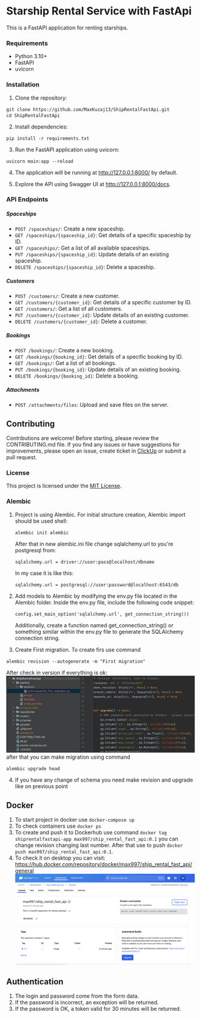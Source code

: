 # Starship Rental Service with FastApi

This is a FastAPI application for renting starships.

### Requirements

- Python 3.10+
- FastAPI
- uvicorn

### Installation

1. Clone the repository:
```shell
git clone https://github.com/MaxKuzaj13/ShipRentalFastApi.git
cd ShipRentalFastApi
```

2. Install dependencies:
```shell
pip install -r requirements.txt
```
3. Run the FastAPI application using uvicorn:
```shell
uvicorn main:app --reload
```
4. The application will be running at http://127.0.0.1:8000/ by default.

5. Explore the API using Swagger UI at http://127.0.0.1:8000/docs.

### API Endpoints

##### Spaceships
- `POST /spaceships/`: Create a new spaceship.
- `GET /spaceships/{spaceship_id}`: Get details of a specific spaceship by ID.
- `GET /spaceships/`: Get a list of all available spaceships.
- `PUT /spaceships/{spaceship_id}`: Update details of an existing spaceship.
- `DELETE /spaceships/{spaceship_id}`: Delete a spaceship.

##### Customers
- `POST /customers/`: Create a new customer.
- `GET /customers/{customer_id}`: Get details of a specific customer by ID.
- `GET /customers/`: Get a list of all customers.
- `PUT /customers/{customer_id}`: Update details of an existing customer.
- `DELETE /customers/{customer_id}`: Delete a customer.

##### Bookings
- `POST /bookings/`: Create a new booking.
- `GET /bookings/{booking_id}`: Get details of a specific booking by ID.
- `GET /bookings/`: Get a list of all bookings.
- `PUT /bookings/{booking_id}`: Update details of an existing booking.
- `DELETE /bookings/{booking_id}`: Delete a booking.

##### Attachments
- `POST /attachments/files`: Upload and save files on the server.

## Contributing

Contributions are welcome! Before starting, please review the CONTRIBUTING.md file. If you find any issues or have suggestions for improvements, please open an issue, create ticket in [ClickUp](https://sharing.clickup.com/9015557545/b/h/6-901504164692-2/bdb3443a77bb105) or submit a pull request.

### License

This project is licensed under the [MIT License](LICENSE).


### Alembic
1. Project is using Alembic. For initial structure creation, Alembic import should be used shell:

    ```shell
    alembic init alembic
    ```

    After that in new alembic.ini file change sqlalchemy.url to you're postgresql from:
    ```shell
    sqlalchemy.url = driver://user:pass@localhost/dbname
    ```
    In my case it is like this:
    
    ```shell
   sqlalchemy.url = postgresql://user:password@localhost:6543/db
    ```
2. Add models to Alembic by modifying the env.py file located in the Alembic folder. Inside the env.py file, include the following code snippet:
   ``` 
   config.set_main_option('sqlalchemy.url', get_connection_string())
   ```
   Additionally, create a function named get_connection_string() or something similar within the env.py file to generate the SQLAlchemy connection string.

3. Create First migration. To create firs use command 
```shell   
alembic revision --autogenerate -m "First migration"
```
After check in version if everything is ok:
![img.png](img/img.png)
after that you can make migration using command
```shell
alembic upgrade head
```
4. If you have any change of schema you need make revision and upgrade like on previous point 


## Docker

1. To start project in docker use `docker-compose up`
2. To check containers use `docker ps`
3. To create and push it to Dockerhub use command `docker tag shiprentalfastapi-app max997/ship_rental_fast_api:0.1` you can change revision changing last number. After that use to push `docker push max997/ship_rental_fast_api:0.1`.
4. To check it on desktop you can visit: https://hub.docker.com/repository/docker/max997/ship_rental_fast_api/general
![Dockerhub.png](img%2FDockerhub.png)

## Authentication

1. The login and password come from the form data.
2. If the password is incorrect, an exception will be returned.
3. If the password is OK, a token valid for 30 minutes will be returned.